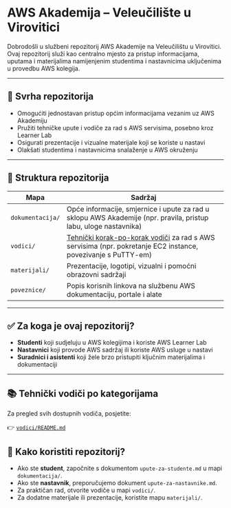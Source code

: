 # AWS Akademija – Veleučilište u Virovitici

Dobrodošli u službeni repozitorij AWS Akademije na Veleučilištu u Virovitici. Ovaj repozitorij služi kao centralno mjesto za pristup informacijama, uputama i materijalima namijenjenim studentima i nastavnicima uključenima u provedbu AWS kolegija.

---

## 🎯 Svrha repozitorija

- Omogućiti jednostavan pristup općim informacijama vezanim uz AWS Akademiju
- Pružiti tehničke upute i vodiče za rad s AWS servisima, posebno kroz Learner Lab
- Osigurati prezentacije i vizualne materijale koji se koriste u nastavi
- Olakšati studentima i nastavnicima snalaženje u AWS okruženju

---

## 📁 Struktura repozitorija

| Mapa | Sadržaj |
|------|---------|
| `dokumentacija/` | Opće informacije, smjernice i upute za rad u sklopu AWS Akademije (npr. pravila, pristup labu, uloge nastavnika) |
| `vodici/` | [Tehnički korak-po-korak vodiči](vodici/README.md) za rad s AWS servisima (npr. pokretanje EC2 instance, povezivanje s PuTTY-em) |
| `materijali/` | Prezentacije, logotipi, vizualni i pomoćni obrazovni sadržaji |
| `poveznice/` | Popis korisnih linkova na službenu AWS dokumentaciju, portale i alate |

---

## ✅ Za koga je ovaj repozitorij?

- **Studenti** koji sudjeluju u AWS kolegijima i koriste AWS Learner Lab
- **Nastavnici** koji provode AWS sadržaj ili koriste AWS usluge u nastavi
- **Suradnici i asistenti** koji žele brzo pristupiti ključnim materijalima i dokumentaciji

---

## 📚 Tehnički vodiči po kategorijama

Za pregled svih dostupnih vodiča, posjetite:

👉 [`vodici/README.md`](vodici/README.md)

## 🧩 Kako koristiti repozitorij?

- Ako ste **student**, započnite s dokumentom `upute-za-studente.md` u mapi `dokumentacija/`.
- Ako ste **nastavnik**, preporučujemo dokument `upute-za-nastavnike.md`.
- Za praktičan rad, otvorite vodiče u mapi `vodici/`.
- Za dodatne materijale ili prezentacije, koristite mapu `materijali/`.
